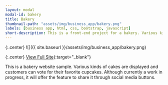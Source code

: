 ```yaml
---
layout: modal
modal-id: bakery
title: Bakery
thumbnail-path: "assets/img/business_app/bakery.png"
labels: [business app, html, css, bootstrap, javascript]
short-description: This is a front-end project for a bakery. Various kinds of cakes are displayed and customers can vote for their favorite cupcakes. Although currently a work in progress, it will offer the feature to share it through social media buttons.
---
```


{:.center}
![]({{ site.baseurl }}/assets/img/business_app/bakery.png)

{:.center}
[View Full Site](https://ghbooth12.github.io/bakery/){:target="\_blank"}


This is a bakery website sample. Various kinds of cakes are displayed and customers can vote for their favorite cupcakes. Although currently a work in progress, it will offer the feature to share it through social media buttons.